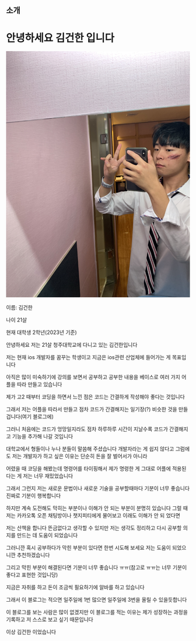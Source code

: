 
소개
----

# 안녕하세요 김건한 입니다
![IMG_2183](../images/2023-05-01-first/IMG_2183.jpeg)

이름: 김건한

나이 21살

현재 대학생 2학년(2023년 기준)

안녕하세요 저는 21살 청주대학교에 다니고 있는 김건한입니다

저는 현재 ios 개발자를 꿈꾸는 학생이고 지금은 ios관련 산업체에 들어가는 게 목표입니다

아직은 많이 미숙하기에 강의를 보면서 공부하고 공부한 내용을 베이스로 여러 가지 어플을 따라 만들고 있습니다

제가 고2 때부터 코딩을 하면서 느낀 점은 코드는 간결하게 작성해야 좋다는 것입니다

그래서 저는 어플을 따라서 만들고 점차 코드가 간결해지는 일기장(?) 비슷한 것을 만들 겁니다(여기 블로그에)

그러니 처음에는 코드가 엉망일지라도 점차 하루하루 시간이 지날수록 코드가 간결해지고 기능을 추가해 나갈 것입니다

대학교에서 형들이나 누나 분들이 말씀해 주셨습니다 개발자라는 게 쉽지 않다고 그럼에도 저는 개발자가 하고 싶은 이유는 단순히 돈을 잘 벌어서가 아니라 

어렸을 때 코딩을 해봤는데 명령어를 타이핑해서 제가 명령한 게 그대로 어플에 적용된다는 게 저는 너무 재밌었습니다

그래서 그런지 저는 새로운 문법이나 새로운 기술을 공부할때마다 기분이 너무 좋습니다 진짜로 기분이 행복합니다

하지만 계속 도전해도 막히는 부분이나 이해가 안 되는 부분이 분명히 있습니다 그럴 때 저는 카카오톡 오픈 채팅방이나 챗지피티에게 물어보고 이래도 이해가 안 되 었다면

저는 산책을 합니다 뜬금없다고 생각할 수 있지만 저는 생각도 정리하고 다시 공부할 의지를 만드는 데 도움이 되었습니다

그러니깐 혹시 공부하다가 막힌 부분이 있다면 한번 시도해 보세요 저는 도움이 되었으니깐 추천하겠습니다

그리고 막힌 부분이 해결된다면 기분이 너무 좋습니다 ㅠㅠ(참고로 ㅠㅠ는 너무 기분이 좋다고 표현한 것입니당)

지금은 자취를 하고 돈이 조금씩 필요하기에 알바를 하고 있습니다

그래서 이 블로그는 적으면 일주일에 1번 많으면 일주일에 3번을 올릴 수 있을듯합니다 

이 블로그를 보는 사람은 많이 없겠지만 이 블로그를 적는 이유는 제가 성장하는 과정을 기록하고 저 스스로 보고 싶기 때문입니다

이상 김건한 이었습니다





